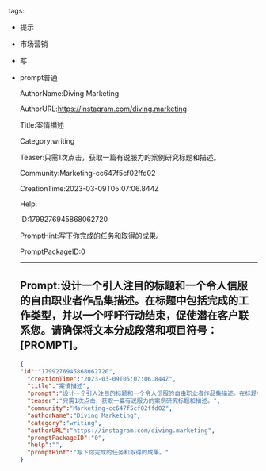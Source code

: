   tags: 
- 提示
- 市场营销
- 写
- prompt普通

  AuthorName:Diving Marketing

  AuthorURL:https://instagram.com/diving.marketing

  Title:案情描述

  Category:writing

  Teaser:只需1次点击，获取一篇有说服力的案例研究标题和描述。

  Community:Marketing-cc647f5cf02ffd02

  CreationTime:2023-03-09T05:07:06.844Z

  Help:

  ID:1799276945868062720

  PromptHint:写下你完成的任务和取得的成果。

  PromptPackageID:0

  ---

  ## Prompt:设计一个引人注目的标题和一个令人信服的自由职业者作品集描述。在标题中包括完成的工作类型，并以一个呼吁行动结束，促使潜在客户联系您。请确保将文本分成段落和项目符号：[PROMPT]。

  ```json
  {
  "id":"1799276945868062720",
    "creationTime":"2023-03-09T05:07:06.844Z",
    "title":"案情描述",
    "prompt":"设计一个引人注目的标题和一个令人信服的自由职业者作品集描述。在标题中包括完成的工作类型，并以一个呼吁行动结束，促使潜在客户联系您。请确保将文本分成段落和项目符号：[PROMPT]。",
    "teaser":"只需1次点击，获取一篇有说服力的案例研究标题和描述。",
    "community":"Marketing-cc647f5cf02ffd02",
    "authorName":"Diving Marketing",
    "category":"writing",
    "authorURL":"https://instagram.com/diving.marketing",
    "promptPackageID":"0",
    "help":"",
    "promptHint":"写下你完成的任务和取得的成果。"
  }
  ```
